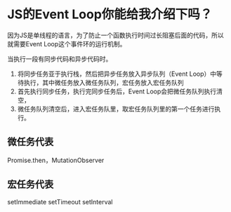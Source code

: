 # JS的Event Loop你能给我介绍下吗？
因为JS是单线程的语言，为了防止一个函数执行时间过长阻塞后面的代码，所以就需要Event Loop这个事件环的运行机制。

当执行一段有同步代码和异步代码时。
1. 将同步任务亚于执行栈，然后把异步任务放入异步队列（Event Loop）中等待执行，其中微任务放入微任务队列，宏任务放入宏任务队列
2. 首先执行同步任务，执行完同步任务后，Event Loop会把微任务队列执行清空，
3. 微任务队列清空后，进入宏任务队里，取宏任务队列里的第一个任务进行执行。

## 微任务代表
Promise.then，MutationObserver

## 宏任务代表
setImmediate setTimeout setInterval
